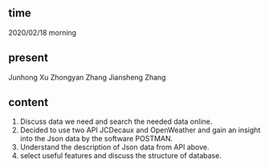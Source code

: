 ## time

2020/02/18 morning

## present

Junhong Xu
Zhongyan Zhang
Jiansheng Zhang

## content

1. Discuss data we need and search the needed data online.
2. Decided to use two API JCDecaux and OpenWeather and gain an insight into the Json data by the software POSTMAN.
3. Understand the description of Json data from API above.
3. select useful features and discuss the structure of database. 
